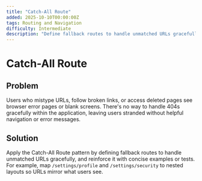 ```yaml
---
title: "Catch-All Route"
added: 2025-10-10T00:00:00Z
tags: Routing and Navigation
difficulty: Intermediate
description: "Define fallback routes to handle unmatched URLs gracefully."
---
```

# Catch-All Route

## Problem

Users who mistype URLs, follow broken links, or access deleted pages see browser error pages or blank screens. There's no way to handle 404s gracefully within the application, leaving users stranded without helpful navigation or error messages.

## Solution

Apply the Catch-All Route pattern by defining fallback routes to handle unmatched URLs gracefully, and reinforce it with concise examples or tests. For example, map `/settings/profile` and `/settings/security` to nested layouts so URLs mirror what users see.
